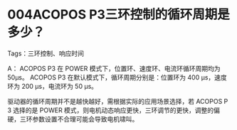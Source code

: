 # 004ACOPOS P3三环控制的循环周期是多少？
Tags：三环控制、响应时间

A：
ACOPOS P3 在 POWER 模式下，位置环、速度环、电流环循环周期均为50μs。
ACOPOS P3 在默认模式下，循环周期分别是：位置环为 400 μs，速度环为 200 μs，电流环为 50 μs。

驱动器的循环周期并不是越快越好，需根据实际的应用场景选择，若 ACOPOS P 3 选择的是 POWER 模式，则电机动态响应更快，三环调节的更快，调整的偏硬，三环参数设置不合理可能会导致电机啸叫。